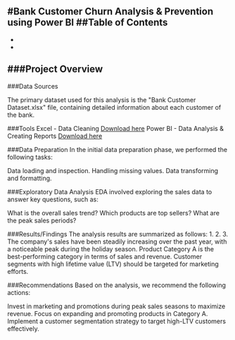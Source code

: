 #Bank Customer Churn Analysis & Prevention using Power BI
##Table of Contents
-
-
-
###Project Overview
---

###Data Sources

The primary dataset used for this analysis is the "Bank Customer Dataset.xlsx" file, containing detailed information about each customer of the bank.

###Tools
Excel - Data Cleaning [Download here](https://www.microsoft.com/en-in/microsoft-365/excel)
Power BI - Data Analysis & Creating Reports [Download here](https://powerbi.microsoft.com/en-us/downloads/)

###Data Preparation
In the initial data preparation phase, we performed the following tasks:

Data loading and inspection.
Handling missing values.
Data transforming and formatting.

###Exploratory Data Analysis
EDA involved exploring the sales data to answer key questions, such as:

What is the overall sales trend?
Which products are top sellers?
What are the peak sales periods?

###Results/Findings
The analysis results are summarized as follows:
1.
2.
3.
The company's sales have been steadily increasing over the past year, with a noticeable peak during the holiday season.
Product Category A is the best-performing category in terms of sales and revenue.
Customer segments with high lifetime value (LTV) should be targeted for marketing efforts.

###Recommendations
Based on the analysis, we recommend the following actions:

Invest in marketing and promotions during peak sales seasons to maximize revenue.
Focus on expanding and promoting products in Category A.
Implement a customer segmentation strategy to target high-LTV customers effectively.

